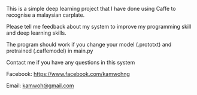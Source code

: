 This is a simple deep learning project that I have done using Caffe to recognise a malaysian carplate.

Please tell me feedback about my system to improve my programming skill and deep learning skills.

The program should work if you change your model (.prototxt) and pretrained (.caffemodel) in main.py

Contact me if you have any questions in this system

Facebook: https://www.facebook.com/kamwohng

Email: kamwoh@gmail.com